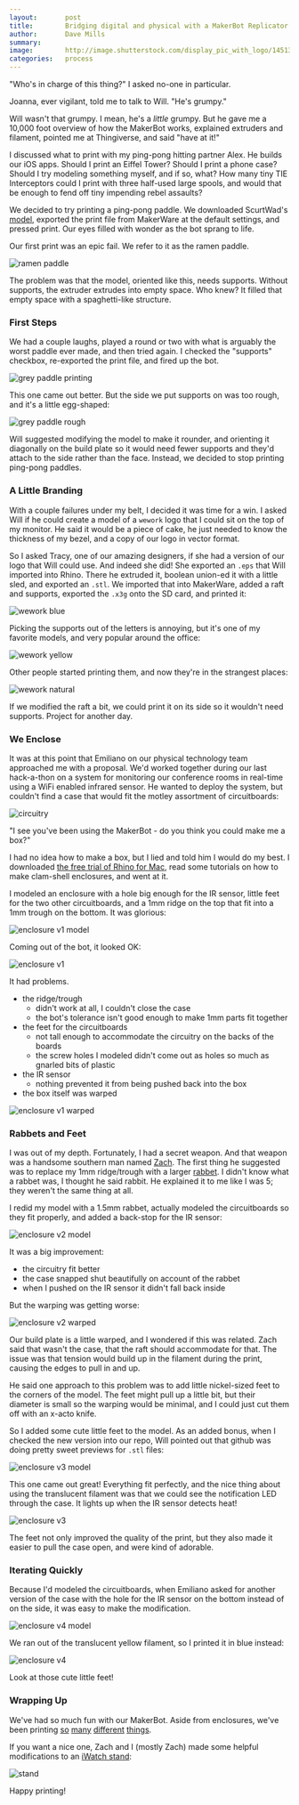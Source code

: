 ```yaml
---
layout:       post
title:        Bridging digital and physical with a MakerBot Replicator 2
author:       Dave Mills
summary:
image:        http://image.shutterstock.com/display_pic_with_logo/1451378/316560056/stock-vector-pumpkin-dressed-up-in-stripy-suit-furry-art-character-halloween-greeting-design-316560056.jpg
categories:   process
---
```


"Who's in charge of this thing?" I asked no-one in particular. 

Joanna, ever vigilant, told me to talk to Will. "He's grumpy."

Will wasn't that grumpy. I mean, he's a *little* grumpy. But he gave me a 10,000 foot overview of how the MakerBot works, explained extruders and filament, pointed me at Thingiverse, and said "have at it!"

I discussed what to print with my ping-pong hitting partner Alex. He builds our iOS apps. Should I print an Eiffel Tower? Should I print a phone case? Should I try modeling something myself, and if so, what? How many tiny TIE Interceptors could I print with three half-used large spools, and would that be enough to fend off tiny impending rebel assaults?

We decided to try printing a ping-pong paddle. We downloaded ScurtWad's [model](http://www.thingiverse.com/thing:175326), exported the print file from MakerWare at the default settings, and pressed print. Our eyes filled with wonder as the bot sprang to life. 

Our first print was an epic fail. We refer to it as the ramen paddle.

![ramen paddle](/images/makerbot/failed_paddle.png)

The problem was that the model, oriented like this, needs supports. Without supports, the extruder extrudes into empty space. Who knew? It filled that empty space with a spaghetti-like structure. 

### First Steps

We had a couple laughs, played a round or two with what is arguably the worst paddle ever made, and then tried again. I checked the "supports" checkbox, re-exported the print file, and fired up the bot. 

![grey paddle printing](/images/makerbot/grey_paddle_printing.jpg)

This one came out better. But the side we put supports on was too rough, and it's a little egg-shaped:

![grey paddle rough](/images/makerbot/grey_paddle_rough.jpg)

Will suggested modifying the model to make it rounder, and orienting it diagonally on the build plate so it would need fewer supports and they'd attach to the side rather than the face. Instead, we decided to stop printing ping-pong paddles. 

### A Little Branding 

With a couple failures under my belt, I decided it was time for a win. I asked Will if he could create a model of a `wework` logo that I could sit on the top of my monitor. He said it would be a piece of cake, he just needed to know the thickness of my bezel, and a copy of our logo in vector format. 

So I asked Tracy, one of our amazing designers, if she had a version of our logo that Will could use. And indeed she did! She exported an `.eps` that Will imported into Rhino. There he extruded it, boolean union-ed it with a little sled, and exported an `.stl`. We imported that into MakerWare, added a raft and supports, exported the `.x3g` onto the SD card, and printed it:

![wework blue](/images/makerbot/wework_blue.jpg)

Picking the supports out of the letters is annoying, but it's one of my favorite models, and very popular around the office:

![wework yellow](/images/makerbot/wework_yellow.jpg)

Other people started printing them, and now they're in the strangest places:

![wework natural](/images/makerbot/wework_natural.jpg)

If we modified the raft a bit, we could print it on its side so it wouldn't need supports. Project for another day. 

### We Enclose 

It was at this point that Emiliano on our physical technology team approached me with a proposal. We'd worked together during our last hack-a-thon on a system for monitoring our conference rooms in real-time using a WiFi enabled infrared sensor. He wanted to deploy the system, but couldn't find a case that would fit the motley assortment of circuitboards: 

![circuitry](/images/makerbot/circuitry.jpg)

"I see you've been using the MakerBot - do you think you could make me a box?"

I had no idea how to make a box, but I lied and told him I would do my best. I downloaded [the free trial of Rhino for Mac](http://www.rhino3d.com/download/rhino-for-mac/5/evaluation), read some tutorials on how to make clam-shell enclosures, and went at it. 

I modeled an enclosure with a hole big enough for the IR sensor, little feet for the two other circuitboards, and a 1mm ridge on the top that fit into a 1mm trough on the bottom. It was glorious:

![enclosure v1 model](/images/makerbot/enclosure_v1_model.png)

Coming out of the bot, it looked OK:

![enclosure v1](/images/makerbot/enclosure_v1.jpg)

It had problems. 

 * the ridge/trough 
     * didn't work at all, I couldn't close the case
     * the bot's tolerance isn't good enough to make 1mm parts fit together 
 * the feet for the circuitboards
     * not tall enough to accommodate the circuitry on the backs of the boards
     * the screw holes I modeled didn't come out as holes so much as gnarled bits of plastic  
 * the IR sensor
     * nothing prevented it from being pushed back into the box
 * the box itself was warped

![enclosure v1 warped](/images/makerbot/enclosure_v1_warped.jpg)

### Rabbets and Feet

I was out of my depth. Fortunately, I had a secret weapon. And that weapon was a handsome southern man named [Zach](http://designalyze.com/course/3d-printing-makerbot). The first thing he suggested was to replace my 1mm ridge/trough with a larger [rabbet](https://en.wikipedia.org/wiki/Rabbet). I didn't know what a rabbet was, I thought he said rabbit. He explained it to me like I was 5; they weren't the same thing at all. 

I redid my model with a 1.5mm rabbet, actually modeled the circuitboards so they fit properly, and added a back-stop for the IR sensor:

![enclosure v2 model](/images/makerbot/enclosure_v2_model.png)

It was a big improvement:

 * the circuitry fit better
 * the case snapped shut beautifully on account of the rabbet
 * when I pushed on the IR sensor it didn't fall back inside
 
But the warping was getting worse:

![enclosure v2 warped](/images/makerbot/enclosure_v2_warped.jpg)

Our build plate is a little warped, and I wondered if this was related. Zach said that wasn't the case, that the raft should accommodate for that. The issue was that tension would build up in the filament during the print, causing the edges to pull in and up. 

He said one approach to this problem was to add little nickel-sized feet to the corners of the model. The feet might pull up a little bit, but their diameter is small so the warping would be minimal, and I could just cut them off with an x-acto knife. 

So I added some cute little feet to the model. As an added bonus, when I checked the new version into our repo, Will pointed out that github was doing pretty sweet previews for `.stl` files:

![enclosure v3 model](/images/makerbot/enclosure_v3_model.png)

This one came out great! Everything fit perfectly, and the nice thing about using the translucent filament was that we could see the notification LED through the case. It lights up when the IR sensor detects heat! 

![enclosure v3](/images/makerbot/enclosure_v3.jpg)

The feet not only improved the quality of the print, but they also made it easier to pull the case open, and were kind of adorable. 

### Iterating Quickly

Because I'd modeled the circuitboards, when Emiliano asked for another version of the case with the hole for the IR sensor on the bottom instead of on the side, it was easy to make the modification. 

![enclosure v4 model](/images/makerbot/enclosure_v4_model.png)

We ran out of the translucent yellow filament, so I printed it in blue instead:

![enclosure v4](/images/makerbot/enclosure_v4.jpg)

Look at those cute little feet! 

### Wrapping Up

We've had so much fun with our MakerBot. Aside from enclosures, we've been printing [so](http://www.thingiverse.com/make:168416) [many](http://www.thingiverse.com/make:168410) [different](http://www.thingiverse.com/make:168259) [things](http://www.thingiverse.com/make:167416). 

If you want a nice one, Zach and I (mostly Zach) made some helpful modifications to an [iWatch stand](http://www.thingiverse.com/thing:1108247):

![stand](https://thingiverse-production-new.s3.amazonaws.com/renders/53/8d/04/b3/a6/IMG_20151103_102724_preview_featured.jpg)

Happy printing! 
